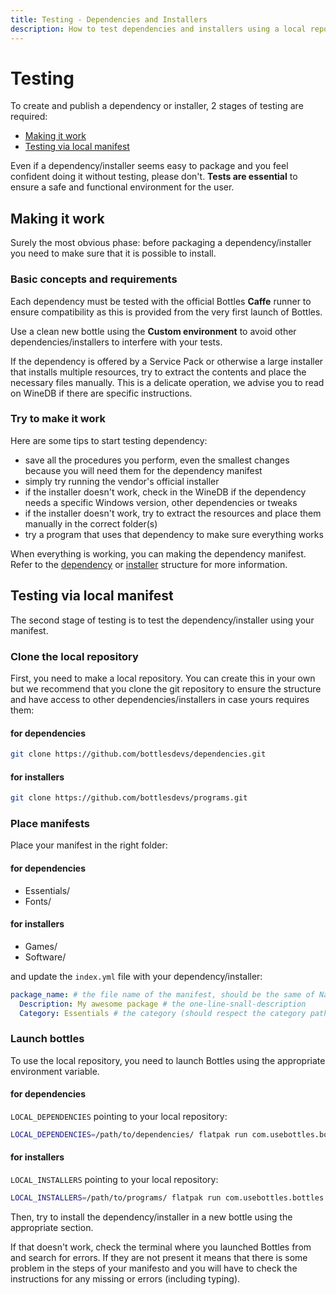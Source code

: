 ```yaml
---
title: Testing - Dependencies and Installers
description: How to test dependencies and installers using a local repository.
---
```


# Testing
To create and publish a dependency or installer, 2 stages of testing are 
required:
- [Making it work](#making-it-work)
- [Testing via local manifest](#testing-via-local-manifest)

Even if a dependency/installer seems easy to package and you feel confident 
doing it without testing, please don't. **Tests are essential** to ensure a 
safe and functional environment for the user.

## Making it work
Surely the most obvious phase: before packaging a dependency/installer you need 
to make sure that it is possible to install.

### Basic concepts and requirements
Each dependency must be tested with the official Bottles **Caffe** runner to 
ensure compatibility as this is provided from the very first launch of Bottles.

Use a clean new bottle using the **Custom environment** to avoid other
dependencies/installers to interfere with your tests.

If the dependency is offered by a Service Pack or otherwise a large installer 
that installs multiple resources, try to extract the contents and place the 
necessary files manually. This is a delicate operation, we advise you to read 
on WineDB if there are specific instructions.

### Try to make it work
Here are some tips to start testing dependency:
- save all the procedures you perform, even the smallest changes because you 
  will need them for the dependency manifest
- simply try running the vendor's official installer
- if the installer doesn't work, check in the WineDB if the dependency needs 
  a specific Windows version, other dependencies or tweaks
- if the installer doesn't work, try to extract the resources and place
  them manually in the correct folder(s)
- try a program that uses that dependency to make sure everything works

When everything is working, you can making the dependency manifest. Refer
to the [dependency](/dependencies/structure) or [installer](/installers/structure)
structure for more information.

## Testing via local manifest
The second stage of testing is to test the dependency/installer using your 
manifest.

### Clone the local repository
First, you need to make a local repository. You can create this in your own 
but we recommend that you clone the git repository to ensure the structure 
and have access to other dependencies/installers in case yours requires them:

#### for dependencies
```bash
git clone https://github.com/bottlesdevs/dependencies.git
```

#### for installers
```bash
git clone https://github.com/bottlesdevs/programs.git
```

### Place manifests
Place your manifest in the right folder:

#### for dependencies
- Essentials/
- Fonts/

#### for installers
- Games/
- Software/

and update the `index.yml` file with your dependency/installer:

```yaml
package_name: # the file name of the manifest, should be the same of Name in the manifest
  Description: My awesome package # the one-line-snall-description
  Category: Essentials # the category (should respect the category path where it is placed)
```

### Launch bottles
To use the local repository, you need to launch Bottles using the appropriate
environment variable.

#### for dependencies
`LOCAL_DEPENDENCIES` pointing to your local repository:

```bash
LOCAL_DEPENDENCIES=/path/to/dependencies/ flatpak run com.usebottles.bottles
```

#### for installers
`LOCAL_INSTALLERS` pointing to your local repository:

```bash
LOCAL_INSTALLERS=/path/to/programs/ flatpak run com.usebottles.bottles
```

Then, try to install the dependency/installer in a new bottle using the 
appropriate section.

If that doesn't work, check the terminal where you launched Bottles from and 
search for errors. If they are not present it means that there is some problem 
in the steps of your manifesto and you will have to check the instructions for 
any missing or errors (including typing).
